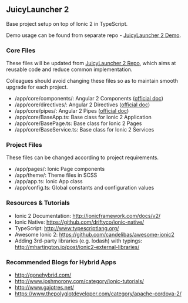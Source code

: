 
## JuicyLauncher 2

Base project setup on top of Ionic 2 in TypeScript.

Demo usage can be found from separate repo - [JuicyLauncher 2 Demo](https://gitlab.com/juicyapp/juicylauncher2_app_demo).


### Core Files

These files will be updated from [JuicyLauncher 2 Repo](https://gitlab.com/juicyapp/juicylauncher2_app), which aims at reusable code and reduce common implementation. 

Colleagues should avoid changing these files so as to maintain smooth upgrade for each project.

- /app/core/components/: Angular 2 Components ([official doc](https://angular.io/docs/ts/latest/api/core/ComponentMetadata-class.html))
- /app/core/directives/: Angular 2 Directives ([official doc](https://angular.io/docs/ts/latest/api/core/DirectiveMetadata-class.html))
- /app/core/pipes/: Angular 2 Pipes ([official doc](https://angular.io/docs/ts/latest/guide/pipes.html))
- /app/core/BaseApp.ts: Base class for Ionic 2 Application
- /app/core/BasePage.ts: Base class for Ionic 2 Pages
- /app/core/BaseService.ts: Base class for Ionic 2 Services


### Project Files

These files can be changed according to project requirements. 

- /app/pages/: Ionic Page components
- /app/theme/: Theme files in SCSS
- /app/app.ts: Ionic App class
- /app/config.ts: Global constants and configuration values


### Resources & Tutorials

* Ionic 2 Documentation: http://ionicframework.com/docs/v2/
* Ionic Native: https://github.com/driftyco/ionic-native/
* TypeScript: http://www.typescriptlang.org/
* Awesome Ionic 2: https://github.com/candelibas/awesome-ionic2
* Adding 3rd-party libraries (e.g. lodash) with typings: http://mhartington.io/post/ionic2-external-libraries/


### Recommended Blogs for Hybrid Apps

* http://gonehybrid.com/
* http://www.joshmorony.com/category/ionic-tutorials/
* http://www.gajotres.net/
* https://www.thepolyglotdeveloper.com/category/apache-cordova-2/

